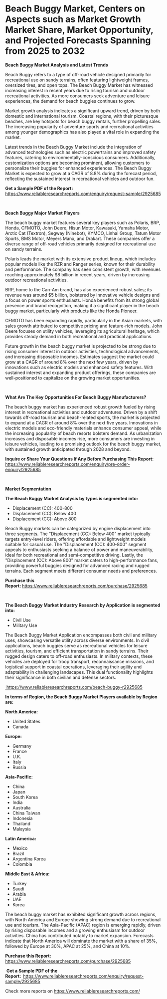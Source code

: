 <p><h1>Beach Buggy Market, Centers on Aspects such as Market Growth Market Share, Market Opportunity, and Projected Forecasts Spanning from 2025 to 2032</h1></p><p><strong>Beach Buggy Market Analysis and Latest Trends</strong></p>
<p><p>Beach Buggy refers to a type of off-road vehicle designed primarily for recreational use on sandy terrains, often featuring lightweight frames, oversized tires, and open tops. The Beach Buggy Market has witnessed increasing interest in recent years due to rising tourism and outdoor recreational activities. As more consumers seek adventure and leisure experiences, the demand for beach buggies continues to grow.</p><p>Market growth analysis indicates a significant upward trend, driven by both domestic and international tourism. Coastal regions, with their picturesque beaches, are key hotspots for beach buggy rentals, further propelling sales. The increasing popularity of adventure sports and recreational activities among younger demographics has also played a vital role in expanding the market.</p><p>Latest trends in the Beach Buggy Market include the integration of advanced technologies such as electric powertrains and improved safety features, catering to environmentally-conscious consumers. Additionally, customization options are becoming prominent, allowing customers to personalize their buggies for enhanced experiences. The Beach Buggy Market is expected to grow at a CAGR of 8.8% during the forecast period, reflecting the sustained interest in recreational vehicles and outdoor fun.</p></p>
<p><strong>Get a Sample PDF of the Report:&nbsp;</strong> <a href="https://www.reliableresearchreports.com/enquiry/request-sample/2925685?utm_campaign=2957&utm_medium=2&utm_source=Github&utm_content=ia&utm_term=12032025&utm_id=beach-buggy">https://www.reliableresearchreports.com/enquiry/request-sample/2925685</a></p>
<p>&nbsp;</p>
<p><strong>Beach Buggy Major Market Players</strong></p>
<p><p>The beach buggy market features several key players such as Polaris, BRP, Honda, CFMOTO, John Deere, Hisun Motor, Kawasaki, Yamaha Motor, Arctic Cat (Textron), Segway (Ninebot), KYMCO, Linhai Group, Tatum Motor Sports, BMS Motor, Meyers Manx, and Drakart. These companies offer a diverse range of off-road vehicles primarily designed for recreational use on sandy terrains.</p><p>Polaris leads the market with its extensive product lineup, which includes popular models like the RZR and Ranger series, known for their durability and performance. The company has seen consistent growth, with revenues reaching approximately $8 billion in recent years, driven by increasing outdoor recreational activities.</p><p>BRP, home to the Can-Am brand, has also experienced robust sales; its revenue was around $5 billion, bolstered by innovative vehicle designs and a focus on power sports enthusiasts. Honda benefits from its strong global presence and brand recognition, making it a significant player in the beach buggy market, particularly with products like the Honda Pioneer.</p><p>CFMOTO has been expanding rapidly, particularly in the Asian markets, with sales growth attributed to competitive pricing and feature-rich models. John Deere focuses on utility vehicles, leveraging its agricultural heritage, which provides steady demand in both recreational and practical applications.</p><p>Future growth in the beach buggy market is projected to be strong due to rising consumer interest in outdoor activities, technological advancements, and increasing disposable incomes. Estimates suggest the market could grow at a CAGR of around 8% over the next few years, driven by innovations such as electric models and enhanced safety features. With sustained interest and expanding product offerings, these companies are well-positioned to capitalize on the growing market opportunities.</p></p>
<p>&nbsp;</p>
<p><strong>What Are The Key Opportunities For Beach Buggy Manufacturers?</strong></p>
<p><p>The beach buggy market has experienced robust growth fueled by rising interest in recreational activities and outdoor adventures. Driven by a shift towards off-road tourism and beach-related sports, the market is projected to expand at a CAGR of around 8% over the next five years. Innovations in electric models and eco-friendly materials enhance consumer appeal, while the increasing popularity of beach resorts bolsters demand. As urbanization increases and disposable incomes rise, more consumers are investing in leisure vehicles, leading to a promising outlook for the beach buggy market, with sustained growth anticipated through 2028 and beyond.</p></p>
<p><strong>Inquire or Share Your Questions If Any Before Purchasing This Report:</strong> <a href="https://www.reliableresearchreports.com/enquiry/pre-order-enquiry/2925685?utm_campaign=2957&utm_medium=2&utm_source=Github&utm_content=ia&utm_term=12032025&utm_id=beach-buggy">https://www.reliableresearchreports.com/enquiry/pre-order-enquiry/2925685</a></p>
<p>&nbsp;</p>
<p><strong>Market Segmentation</strong></p>
<p><strong>The Beach Buggy Market Analysis by types is segmented into:</strong></p>
<p><ul><li>Displacement (CC): 400-800</li><li>Displacement (CC): Below 400</li><li>Displacement (CC): Above 800</li></ul></p>
<p><p>Beach Buggy markets can be categorized by engine displacement into three segments. The "Displacement (CC): Below 400" market typically targets entry-level riders, offering affordable and lightweight models suitable for casual use. The "Displacement (CC): 400-800" segment appeals to enthusiasts seeking a balance of power and maneuverability, ideal for both recreational and semi-competitive driving. Lastly, the "Displacement (CC): Above 800" market caters to high-performance fans, providing powerful buggies designed for advanced racing and rugged terrains. Each segment meets different consumer needs and preferences.</p></p>
<p><strong>Purchase this Report:&nbsp;</strong><a href="https://www.reliableresearchreports.com/purchase/2925685?utm_campaign=2957&utm_medium=2&utm_source=Github&utm_content=ia&utm_term=12032025&utm_id=beach-buggy">https://www.reliableresearchreports.com/purchase/2925685</a></p>
<p>&nbsp;</p>
<p><strong>The Beach Buggy Market Industry Research by Application is segmented into:</strong></p>
<p><ul><li>Civil Use</li><li>Military Use</li></ul></p>
<p><p>The Beach Buggy Market Application encompasses both civil and military uses, showcasing versatile utility across diverse environments. In civil applications, beach buggies serve as recreational vehicles for leisure activities, tourism, and efficient transportation in sandy terrains. Their rugged design caters to off-road enthusiasts. In military contexts, these vehicles are deployed for troop transport, reconnaissance missions, and logistical support in coastal operations, leveraging their agility and adaptability in challenging landscapes. This dual functionality highlights their significance in both civilian and defense sectors.</p></p>
<p><a href="https://www.reliableresearchreports.com/beach-buggy-r2925685?utm_campaign=2957&utm_medium=2&utm_source=Github&utm_content=ia&utm_term=12032025&utm_id=beach-buggy">&nbsp;https://www.reliableresearchreports.com/beach-buggy-r2925685</a></p>
<p><strong>In terms of Region, the Beach Buggy Market Players available by Region are:</strong></p>
<p>
    <p> <strong> North America: </strong>
        <ul>
            <li>United States</li>
            <li>Canada</li>
        </ul>
        </p> 
    <p> <strong> Europe: </strong>
        <ul>
            <li>Germany</li>
            <li>France</li>
            <li>U.K.</li>
            <li>Italy</li>
            <li>Russia</li>
        </ul>
        </p> 
    <p> <strong> Asia-Pacific: </strong>
        <ul>
            <li>China</li>
            <li>Japan</li>
            <li>South Korea</li>
            <li>India</li>
            <li>Australia</li>
            <li>China Taiwan</li>
            <li>Indonesia</li>
            <li>Thailand</li>
            <li>Malaysia</li>
        </ul>
        </p> 
    <p> <strong> Latin America: </strong>
        <ul>
            <li>Mexico</li>
            <li>Brazil</li>
            <li>Argentina Korea</li>
            <li>Colombia</li>
        </ul>
        </p> 
    <p> <strong> Middle East & Africa: </strong>
        <ul>
            <li>Turkey</li>
            <li>Saudi</li>
            <li>Arabia</li>
            <li>UAE</li>
            <li>Korea</li>
        </ul>
    </p>
    </p>
<p><p>The beach buggy market has exhibited significant growth across regions, with North America and Europe showing strong demand due to recreational use and tourism. The Asia-Pacific (APAC) region is emerging rapidly, driven by rising disposable incomes and a growing enthusiasm for outdoor activities. China has contributed notably to market expansion. Forecasts indicate that North America will dominate the market with a share of 35%, followed by Europe at 30%, APAC at 25%, and China at 10%.</p></p>
<p><strong>Purchase this Report: </strong><a href="https://www.reliableresearchreports.com/purchase/2925685?utm_campaign=2957&utm_medium=2&utm_source=Github&utm_content=ia&utm_term=12032025&utm_id=beach-buggy">https://www.reliableresearchreports.com/purchase/2925685</a></p>
<p>&nbsp;<strong>Get a Sample PDF of the Report:&nbsp;&nbsp;</strong><a href="https://www.reliableresearchreports.com/enquiry/request-sample/2925685?utm_campaign=2957&utm_medium=2&utm_source=Github&utm_content=ia&utm_term=12032025&utm_id=beach-buggy">https://www.reliableresearchreports.com/enquiry/request-sample/2925685</a></p>
<p><strong></strong></p>
<p>Check more reports on <a href="https://www.reliableresearchreports.com/?utm_campaign=2957&utm_medium=2&utm_source=Github&utm_content=ia&utm_term=12032025&utm_id=beach-buggy">https://www.reliableresearchreports.com/</a></p>